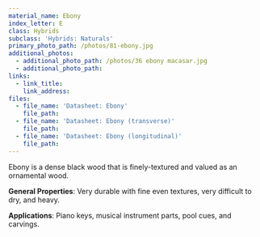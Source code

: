 ```yaml
---
material_name: Ebony
index_letter: E
class: Hybrids
subclass: 'Hybrids: Naturals'
primary_photo_path: /photos/81-ebony.jpg
additional_photos:
  - additional_photo_path: /photos/36 ebony macasar.jpg
  - additional_photo_path:
links:
  - link_title:
    link_address:
files:
  - file_name: 'Datasheet: Ebony'
    file_path:
  - file_name: 'Datasheet: Ebony (transverse)'
    file_path:
  - file_name: 'Datasheet: Ebony (longitudinal)'
    file_path:
---
```



Ebony is a dense black wood that is finely-textured and valued as an ornamental wood.

**General Properties**: Very durable with fine even textures, very difficult to dry, and heavy.

**Applications**: Piano keys, musical instrument parts, pool cues, and carvings.